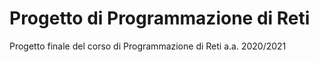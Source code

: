 # Progetto di Programmazione di Reti
Progetto finale del corso di Programmazione di Reti a.a. 2020/2021
